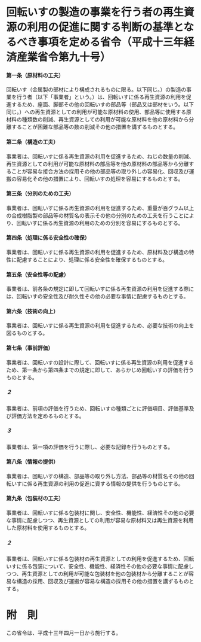 # 回転いすの製造の事業を行う者の再生資源の利用の促進に関する判断の基準となるべき事項を定める省令（平成十三年経済産業省令第九十号）
#### 第一条（原材料の工夫）
回転いす（金属製の部材により構成されるものに限る。以下同じ。）の製造の事業を行う者（以下「事業者」という。）は、回転いすに係る再生資源の利用を促進するため、座面、脚部その他の回転いすの部品等（部品又は部材をいう。以下同じ。）への再生資源としての利用が可能な原材料の使用、部品等に使用する原材料の種類数の削減、再生資源としての利用が可能な原材料を他の原材料から分離することが困難な部品等の数の削減その他の措置を講ずるものとする。
#### 第二条（構造の工夫）
事業者は、回転いすに係る再生資源の利用を促進するため、ねじの数量の削減、再生資源としての利用が可能な原材料の部品等を他の原材料の部品等から分離することが容易な接合方法の採用その他の部品等の取り外しの容易化、回収及び運搬の容易化その他の措置により、回転いすの処理を容易にするものとする。
#### 第三条（分別のための工夫）
事業者は、回転いすに係る再生資源の利用を促進するため、重量が百グラム以上の合成樹脂製の部品等の材質名の表示その他の分別のための工夫を行うことにより、回転いすに係る再生資源の利用のための分別を容易にするものとする。
#### 第四条（処理に係る安全性の確保）
事業者は、回転いすに係る再生資源の利用を促進するため、原材料及び構造の特性に配慮することにより、処理に係る安全性を確保するものとする。
#### 第五条（安全性等の配慮）
事業者は、前各条の規定に即して回転いすに係る再生資源の利用を促進する際には、回転いすの安全性及び耐久性その他の必要な事情に配慮するものとする。
#### 第六条（技術の向上）
事業者は、回転いすに係る再生資源の利用を促進するため、必要な技術の向上を図るものとする。
#### 第七条（事前評価）
事業者は、回転いすの設計に際して、回転いすに係る再生資源の利用を促進するため、第一条から第四条までの規定に即して、あらかじめ回転いすの評価を行うものとする。
##### ２
事業者は、前項の評価を行うため、回転いすの種類ごとに評価項目、評価基準及び評価方法を定めるものとする。
##### ３
事業者は、第一項の評価を行うに際し、必要な記録を行うものとする。
#### 第八条（情報の提供）
事業者は、回転いすの構造、部品等の取り外し方法、部品等の材質名その他の回転いすに係る再生資源の利用の促進に資する情報の提供を行うものとする。
#### 第九条（包装材の工夫）
事業者は、回転いすに係る包装材に関し、安全性、機能性、経済性その他の必要な事情に配慮しつつ、再生資源としての利用が容易な原材料又は再生資源を利用した原材料を使用するものとする。
##### ２
事業者は、回転いすに係る包装材の再生資源としての利用を促進するため、回転いすに係る包装について、安全性、機能性、経済性その他の必要な事情に配慮しつつ、再生資源としての利用が可能な包装材を他の包装材から分離することが容易な構造の採用、回収及び運搬が容易な構造の採用その他の措置を講ずるものとする。
# 附　則
この省令は、平成十三年四月一日から施行する。
